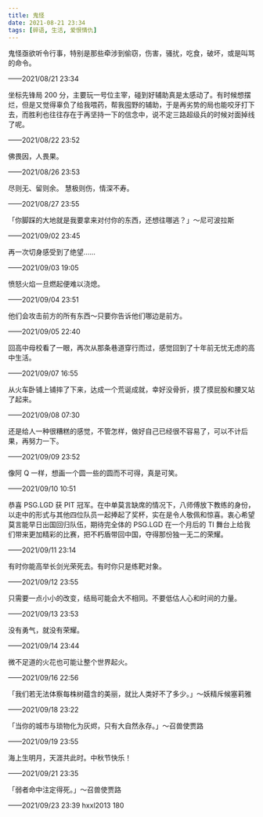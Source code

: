 ```yaml
---
title: 鬼怪
date: 2021-08-21 23:34
tags: [碎语, 生活, 爱恨情仇]
---
```


鬼怪亟欲听令行事，特别是那些牵涉到偷窃，伤害，骚扰，吃食，破坏，或是叫骂的命令。

——2021/08/21 23:34

坐标先锋局 200 分，主要玩一号位主宰，碰到好辅助真是太感动了。有时候想摆烂，但是又觉得辜负了给我喂药，帮我囤野的辅助，于是再劣势的局也能咬牙打下去，而胜利也往往存在于再坚持一下的信念中，说不定三路超级兵的时候对面掉线了呢。

——2021/08/22 23:52

佛畏因，人畏果。

——2021/08/26 23:53

尽则无、留则余。 慧极则伤，情深不寿。

——2021/08/27 23:55

「你脚踩的大地就是我要拿来对付你的东西，还想往哪逃？」～尼可波拉斯

——2021/09/02 23:45

再一次切身感受到了绝望……

——2021/09/03 19:05

愤怒火焰一旦燃起便难以浇熄。

——2021/09/04 23:51

他们会攻击前方的所有东西～只要你告诉他们哪边是前方。

——2021/09/05 22:40

回高中母校看了一眼，再次从那条巷道穿行而过，感觉回到了十年前无忧无虑的高中生活。

——2021/09/07 16:55

从火车卧铺上铺摔了下来，达成一个荒诞成就，幸好没骨折，摸了摸屁股和腰又站了起来。

——2021/09/08 07:30

还是给人一种很糟糕的感觉，不管怎样，做好自己已经很不容易了，可以不计后果，再努力一下。

——2021/09/09 23:52

像阿 Q 一样，想画一个圆一些的圆而不可得，真是可笑。

——2021/09/10 10:51

恭喜 PSG.LGD 获 PIT 冠军。在中单莫言缺席的情况下，八师傅放下教练的身份，以走中的形式与其他四位队员一起捧起了奖杯，实在是令人敬佩和惊喜。衷心希望莫言能早日出国回归队伍，期待完全体的 PSG.LGD 在一个月后的 TI 舞台上给我们带来更加精彩的比赛，把不朽盾带回中国，夺得那份独一无二的荣耀。

——2021/09/11 23:14

有时你能高举长剑光荣死去。有时你只是练靶对象。

——2021/09/12 23:55

只需要一点小小的改变，结局可能会大不相同。不要低估人心和时间的力量。

——2021/09/13 23:53

没有勇气，就没有荣耀。

——2021/09/14 23:44

微不足道的火花也可能让整个世界起火。

——2021/09/16 22:56

「我们若无法体察每株树蕴含的美丽，就比人类好不了多少。」～妖精斥候塞莉雅

——2021/09/18 23:22

「当你的城市与琐物化为灰烬，只有大自然永存。」～召兽使贾路

——2021/09/19 23:55

海上生明月，天涯共此时。中秋节快乐！

——2021/09/21 23:35

「弱者命中注定得死。」～召兽使贾路

——2021/09/23 23:39 hxxl2013 180
